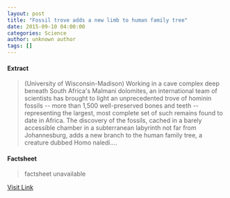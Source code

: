 ```yaml
---
layout: post
title: "Fossil trove adds a new limb to human family tree"
date: 2015-09-10 04:00:00
categories: Science
author: unknown author
tags: []
---
```



#### Extract
>(University of Wisconsin-Madison) Working in a cave complex deep beneath South Africa's Malmani dolomites, an international team of scientists has brought to light an unprecedented trove of hominin fossils -- more than 1,500 well-preserved bones and teeth -- representing the largest, most complete set of such remains found to date in Africa. The discovery of the fossils, cached in a barely accessible chamber in a subterranean labyrinth not far from Johannesburg, adds a new branch to the human family tree, a creature dubbed Homo naledi....

#### Factsheet
>factsheet unavailable

[Visit Link](http://www.eurekalert.org/pub_releases/2015-09/uow-fta091015.php)


